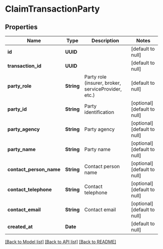 # ClaimTransactionParty
## Properties

| Name | Type | Description | Notes |
|------------ | ------------- | ------------- | -------------|
| **id** | **UUID** |  | [default to null] |
| **transaction\_id** | **UUID** |  | [default to null] |
| **party\_role** | **String** | Party role (insurer, broker, serviceProvider, etc.) | [default to null] |
| **party\_id** | **String** | Party identification | [optional] [default to null] |
| **party\_agency** | **String** | Party agency | [optional] [default to null] |
| **party\_name** | **String** | Party name | [optional] [default to null] |
| **contact\_person\_name** | **String** | Contact person name | [optional] [default to null] |
| **contact\_telephone** | **String** | Contact telephone | [optional] [default to null] |
| **contact\_email** | **String** | Contact email | [optional] [default to null] |
| **created\_at** | **Date** |  | [default to null] |

[[Back to Model list]](../README.md#documentation-for-models) [[Back to API list]](../README.md#documentation-for-api-endpoints) [[Back to README]](../README.md)

